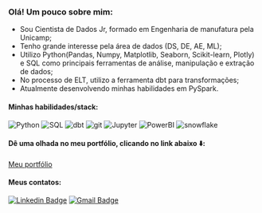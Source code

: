 ### Olá! Um pouco sobre mim:

- Sou Cientista de Dados Jr, formado em Engenharia de manufatura pela Unicamp; 
- Tenho grande interesse pela área de dados (DS, DE, AE, ML); 
- Utilizo Python(Pandas, Numpy, Matplotlib, Seaborn, Scikit-learn, Plotly) e SQL como principais ferramentas de análise, manipulação e extração de dados; 
- No processo de ELT, utilizo a ferramenta dbt para transformações; 
- Atualmente desenvolvendo minhas habilidades em PySpark.

#### Minhas habilidades/stack:
![Python](https://img.shields.io/badge/python%20-%2314354C.svg?&style=for-the-badge&logo=python&logoColor=white
)
![SQL](https://img.shields.io/badge/sql-%23316192.svg?&style=for-the-badge&logo=sql&logoColor=white
)
![dbt](https://img.shields.io/badge/dbt%20-ff6c4c.svg?&style=for-the-badge&logo=dbt&logoColor=white
)
![git](https://img.shields.io/badge/git%20-ec4c34.svg?&style=for-the-badge&logo=git&logoColor=white
)
![Jupyter](https://img.shields.io/badge/Jupyter%20-23F37626.svg?&style=for-the-badge&logo=Jupyter&logoColor=white
)
![PowerBI](https://img.shields.io/badge/PowerBI-%f0c414.svg?&style=for-the-badge&logo=powerbi&logoColor=white
)
![snowflake](https://img.shields.io/badge/snowflake-%42bbcf2.svg?&style=for-the-badge&logo=snowflake&logoColor=white
)
#### Dê uma olhada no meu portfólio, clicando no link abaixo ⬇️:
[Meu portfólio](https://github.com/brunomozaki/Projetos_pessoais)

#### Meus contatos:

[![Linkedin Badge](https://img.shields.io/badge/linkedin-%230077B5.svg?&style=for-the-badge&logo=linkedin&logoColor=white)](https://www.linkedin.com/in/bruno-massaki-ozaki)
[![Gmail Badge](https://img.shields.io/badge/gmail-%23D14836.svg?&style=for-the-badge&logo=gmail&logoColor=white)](mailto:bruno.m.ozaki@gmail.com)


